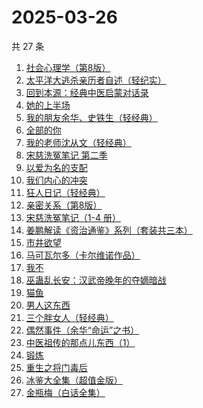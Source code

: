 # 2025-03-26

共 27 条

<!-- BEGIN WEREAD -->
<!-- 最后更新时间 2025-03-26 22:12:10 +0800 -->
1. [社会心理学（第8版）](https://weread.qq.com/web/bookDetail/8f532bd07278850c8f51770)
1. [太平洋大逃杀亲历者自述（轻纪实）](https://weread.qq.com/web/bookDetail/ddf32850813ab9b05g019502)
1. [回到本源：经典中医启蒙对话录](https://weread.qq.com/web/bookDetail/add32f10813ab9c79g0194dc)
1. [她的上半场](https://weread.qq.com/web/bookDetail/08432080813ab9c41g017aeb)
1. [我的朋友余华、史铁生（轻经典）](https://weread.qq.com/web/bookDetail/5f132bf0813ab9c83g014de5)
1. [全部的你](https://weread.qq.com/web/bookDetail/ed032c20813ab9c6eg015ac4)
1. [我的老师沈从文（轻经典）](https://weread.qq.com/web/bookDetail/94132e80813ab9c31g0141ba)
1. [宋慈洗冤笔记 第二季](https://weread.qq.com/web/bookDetail/07732ce0813ab9c2ag01157f)
1. [以爱为名的支配](https://weread.qq.com/web/bookDetail/7be320b0813ab93f4g019416)
1. [我们内心的冲突](https://weread.qq.com/web/bookDetail/5cf322f0813ab9b69g013443)
1. [狂人日记（轻经典）](https://weread.qq.com/web/bookDetail/9cc32730813ab9c6ag010027)
1. [亲密关系（第8版）](https://weread.qq.com/web/bookDetail/16832420813ab90f3g019f92)
1. [宋慈洗冤笔记（1-4 册）](https://weread.qq.com/web/bookDetail/bea326d0813ab7fcag016618)
1. [姜鹏解读《资治通鉴》系列（套装共三本）](https://weread.qq.com/web/bookDetail/48c32500813ab8f57g0149dc)
1. [市井欲望](https://weread.qq.com/web/bookDetail/89f329c0813ab9be8g018f47)
1. [马可瓦尔多（卡尔维诺作品）](https://weread.qq.com/web/bookDetail/3c632a40723f428b3c6e85b)
1. [我不](https://weread.qq.com/web/bookDetail/232320d05dff14232a13fa6)
1. [巫蛊乱长安：汉武帝晚年的夺嫡暗战](https://weread.qq.com/web/bookDetail/35932230813ab9c5fg019679)
1. [猫鱼](https://weread.qq.com/web/bookDetail/e2932ea0813ab9c1cg018af3)
1. [男人这东西](https://weread.qq.com/web/bookDetail/94332bd071f3f6709434673)
1. [三个胖女人（轻经典）](https://weread.qq.com/web/bookDetail/228323b0813ab9c46g01203e)
1. [偶然事件（余华“命运”之书）](https://weread.qq.com/web/bookDetail/81a32510813ab9c42g013918)
1. [中医祖传的那点儿东西（1）](https://weread.qq.com/web/bookDetail/7e4329f05b94af7e4153604)
1. [锻炼](https://weread.qq.com/web/bookDetail/f2432ab0813ab6e75g012b2d)
1. [重生之将门毒后](https://weread.qq.com/web/bookDetail/94a326c05b7e9794ace7299)
1. [冰鉴大全集（超值金版）](https://weread.qq.com/web/bookDetail/f9b3273054db7ff9b7cc5b4)
1. [金瓶梅（白话全集）](https://weread.qq.com/web/bookDetail/b0b32130813ab9c34g016c1e)
<!-- END WEREAD -->
